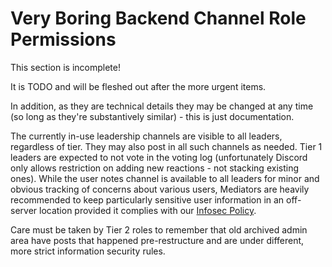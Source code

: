 # Very Boring Backend Channel Role Permissions

<div class="warning">
This section is incomplete! 

It is TODO and will be fleshed out after the more urgent items.

In addition, as they are technical details they may be changed at any time (so long as they're substantively similar) - this is just documentation.
</div>

The currently in-use leadership channels are visible to all leaders, regardless of tier. They may also post in all such channels as needed. Tier 1 leaders are expected to not vote in the voting log (unfortunately Discord only allows restriction on adding new reactions - not stacking existing ones). While the user notes channel is available to all leaders for minor and obvious tracking of concerns about various users, Mediators are heavily recommended to keep particularly sensitive user information in an off-server location provided it complies with our [Infosec Policy](../03-Policy/13-Infosec/01-Infosec.md).

Care must be taken by Tier 2 roles to remember that old archived admin area have posts that happened pre-restructure and are under different, more strict information security rules.
